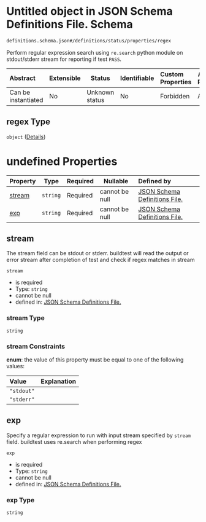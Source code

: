# Untitled object in JSON Schema Definitions File.  Schema

```txt
definitions.schema.json#/definitions/status/properties/regex
```

Perform regular expression search using `re.search` python module on stdout/stderr stream for reporting if test `PASS`. 


| Abstract            | Extensible | Status         | Identifiable | Custom Properties | Additional Properties | Access Restrictions | Defined In                                                                         |
| :------------------ | ---------- | -------------- | ------------ | :---------------- | --------------------- | ------------------- | ---------------------------------------------------------------------------------- |
| Can be instantiated | No         | Unknown status | No           | Forbidden         | Allowed               | none                | [definitions.schema.json\*](../out/definitions.schema.json "open original schema") |

## regex Type

`object` ([Details](definitions-definitions-status-properties-regex.md))

# undefined Properties

| Property          | Type     | Required | Nullable       | Defined by                                                                                                                                                                              |
| :---------------- | -------- | -------- | -------------- | :-------------------------------------------------------------------------------------------------------------------------------------------------------------------------------------- |
| [stream](#stream) | `string` | Required | cannot be null | [JSON Schema Definitions File. ](definitions-definitions-status-properties-regex-properties-stream.md "definitions.schema.json#/definitions/status/properties/regex/properties/stream") |
| [exp](#exp)       | `string` | Required | cannot be null | [JSON Schema Definitions File. ](definitions-definitions-status-properties-regex-properties-exp.md "definitions.schema.json#/definitions/status/properties/regex/properties/exp")       |

## stream

The stream field can be stdout or stderr. buildtest will read the output or error stream after completion of test and check if regex matches in stream


`stream`

-   is required
-   Type: `string`
-   cannot be null
-   defined in: [JSON Schema Definitions File. ](definitions-definitions-status-properties-regex-properties-stream.md "definitions.schema.json#/definitions/status/properties/regex/properties/stream")

### stream Type

`string`

### stream Constraints

**enum**: the value of this property must be equal to one of the following values:

| Value      | Explanation |
| :--------- | ----------- |
| `"stdout"` |             |
| `"stderr"` |             |

## exp

Specify a regular expression to run with input stream specified by `stream` field. buildtest uses re.search when performing regex


`exp`

-   is required
-   Type: `string`
-   cannot be null
-   defined in: [JSON Schema Definitions File. ](definitions-definitions-status-properties-regex-properties-exp.md "definitions.schema.json#/definitions/status/properties/regex/properties/exp")

### exp Type

`string`
